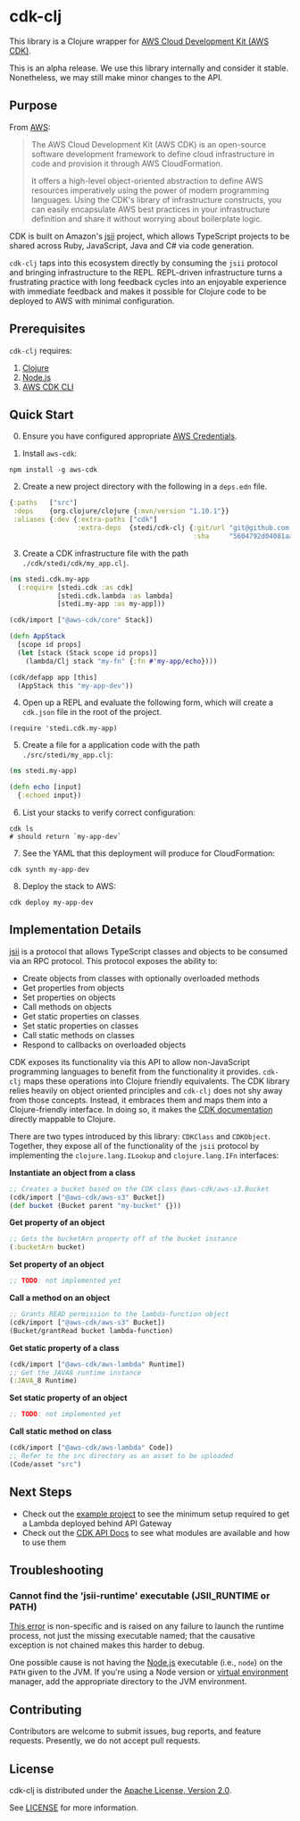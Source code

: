 # cdk-clj

This library is a Clojure wrapper for [AWS Cloud Development Kit (AWS CDK)][1].

This is an alpha release. We use this library internally and consider it
stable. Nonetheless, we may still make minor changes to the API.

## Purpose

From [AWS][1]:

>The AWS Cloud Development Kit (AWS CDK) is an open-source software development
>framework to define cloud infrastructure in code and provision it through AWS
>CloudFormation.
>
>It offers a high-level object-oriented abstraction to define AWS resources
>imperatively using the power of modern programming languages. Using the CDK's
>library of infrastructure constructs, you can easily encapsulate AWS best
>practices in your infrastructure definition and share it without worrying about
>boilerplate logic.

CDK is built on Amazon's [jsii][2] project, which allows TypeScript projects to
be shared across Ruby, JavaScript, Java and C# via code generation.

`cdk-clj` taps into this ecosystem directly by consuming the `jsii` protocol and
bringing infrastructure to the REPL. REPL-driven infrastructure turns a
frustrating practice with long feedback cycles into an enjoyable experience with
immediate feedback and makes it possible for Clojure code to be deployed to AWS
with minimal configuration.

## Prerequisites

`cdk-clj` requires:

1. [Clojure][clojure]
1. [Node.js][node-js]
1. [AWS CDK CLI][cdk-cli]

## Quick Start

0. Ensure you have configured appropriate [AWS Credentials][aws-creds].

1. Install `aws-cdk`:

``` shell
npm install -g aws-cdk
```

2. Create a new project directory with the following in a `deps.edn` file.

``` clojure
{:paths   ["src"]
 :deps    {org.clojure/clojure {:mvn/version "1.10.1"}}
 :aliases {:dev {:extra-paths ["cdk"]
                 :extra-deps  {stedi/cdk-clj {:git/url "git@github.com:StediInc/cdk-clj.git"
                                              :sha     "5604792d04081aadbac5066a2dc0ba6031780a26"}}}}}
```

3. Create a CDK infrastructure file with the path `./cdk/stedi/cdk/my_app.clj`.

``` clojure
(ns stedi.cdk.my-app
  (:require [stedi.cdk :as cdk]
            [stedi.cdk.lambda :as lambda]
            [stedi.my-app :as my-app]))

(cdk/import ["@aws-cdk/core" Stack])

(defn AppStack
  [scope id props]
  (let [stack (Stack scope id props)]
    (lambda/Clj stack "my-fn" {:fn #'my-app/echo})))

(cdk/defapp app [this]
  (AppStack this "my-app-dev"))
```

4. Open up a REPL and evaluate the following form, which will create a
   `cdk.json` file in the root of the project.

```
(require 'stedi.cdk.my-app)
```

5. Create a file for a application code with the path `./src/stedi/my_app.clj`:

``` clojure
(ns stedi.my-app)

(defn echo [input]
  {:echoed input})
```

6. List your stacks to verify correct configuration:

``` shell
cdk ls
# should return `my-app-dev`
```

7. See the YAML that this deployment will produce for CloudFormation:

```
cdk synth my-app-dev
```

8. Deploy the stack to AWS:

```
cdk deploy my-app-dev
```

## Implementation Details

[jsii][2] is a protocol that allows TypeScript classes and objects to be
consumed via an RPC protocol. This protocol exposes the ability to:

- Create objects from classes with optionally overloaded methods
- Get properties from objects
- Set properties on objects
- Call methods on objects
- Get static properties on classes
- Set static properties on classes
- Call static methods on classes
- Respond to callbacks on overloaded objects

CDK exposes its functionality via this API to allow non-JavaScript programming
languages to benefit from the functionality it provides.
`cdk-clj` maps these operations into Clojure friendly equivalents. The CDK library
relies heavily on object oriented principles and `cdk-clj` does not shy away from
those concepts. Instead, it embraces them and maps them into a Clojure-friendly
interface. In doing so, it makes the [CDK documentation][3] directly mappable to
Clojure.

There are two types introduced by this library: `CDKClass` and
`CDKObject`. Together, they expose all of the functionality of the `jsii`
protocol by implementing the `clojure.lang.ILookup` and `clojure.lang.IFn`
interfaces:

**Instantiate an object from a class**

``` clojure
;; Creates a bucket based on the CDK class @aws-cdk/aws-s3.Bucket
(cdk/import ["@aws-cdk/aws-s3" Bucket])
(def bucket (Bucket parent "my-bucket" {}))
```

**Get property of an object**
``` clojure
;; Gets the bucketArn property off of the bucket instance
(:bucketArn bucket)
```

**Set property of an object**
``` clojure
;; TODO: not implemented yet
```

**Call a method on an object**
``` clojure
;; Grants READ permission to the lambda-function object
(cdk/import ["@aws-cdk/aws-s3" Bucket])
(Bucket/grantRead bucket lambda-function)
```

**Get static property of a class**
``` clojure
(cdk/import ["@aws-cdk/aws-lambda" Runtime])
;; Get the JAVA8 runtime instance
(:JAVA_8 Runtime)
```

**Set static property of an object**
``` clojure
;; TODO: not implemented yet
```

**Call static method on class**
``` clojure
(cdk/import ["@aws-cdk/aws-lambda" Code])
;; Refer to the src directory as an asset to be uploaded
(Code/asset "src")
```

## Next Steps

* Check out the [example project][4] to see the minimum setup required to get a
  Lambda deployed behind API Gateway
* Check out the [CDK API Docs][5] to see what modules are available and how to
  use them

## Troubleshooting

### Cannot find the 'jsii-runtime' executable (JSII_RUNTIME or PATH)

[This error][jsii-404] is non-specific and is raised on any failure to launch
the runtime process, not just the missing executable named; that the causative
exception is not chained makes this harder to debug.

One possible cause is not having the [Node.js][node-js] executable (i.e.,
`node`) on the `PATH` given to the JVM. If you're using a Node version or
[virtual environment][nodeenv] manager, add the appropriate directory to the JVM
environment.

## Contributing

Contributors are welcome to submit issues, bug reports, and feature
requests. Presently, we do not accept pull requests.

## License

cdk-clj is distributed under the [Apache License, Version 2.0][apache-2].

See [LICENSE](LICENSE) for more information.

[1]: https://github.com/aws/aws-cdk#aws-cloud-development-kit-aws-cdk
[2]: https://github.com/aws/jsii
[3]: https://docs.aws.amazon.com/cdk/api/latest/
[4]: https://github.com/StediInc/cdk-clj/tree/master/example-app
[5]: https://docs.aws.amazon.com/cdk/api/latest/docs/aws-construct-library.html

[clojure]:   https://clojure.org/guides/getting_started
[node-js]:   https://nodejs.org/en/
[cdk-cli]:   https://docs.aws.amazon.com/cdk/latest/guide/tools.html
[aws-creds]: https://docs.aws.amazon.com/sdk-for-java/v1/developer-guide/credentials.html
[jsii-404]:  https://github.com/aws/jsii/blob/850f42bea4218f2563d221aff28926da16692f62/packages/jsii-java-runtime/project/src/main/java/software/amazon/jsii/JsiiRuntime.java#L220
[nodeenv]:   https://github.com/ekalinin/nodeenv
[apache-2]:  https://www.apache.org/licenses/LICENSE-2.0
